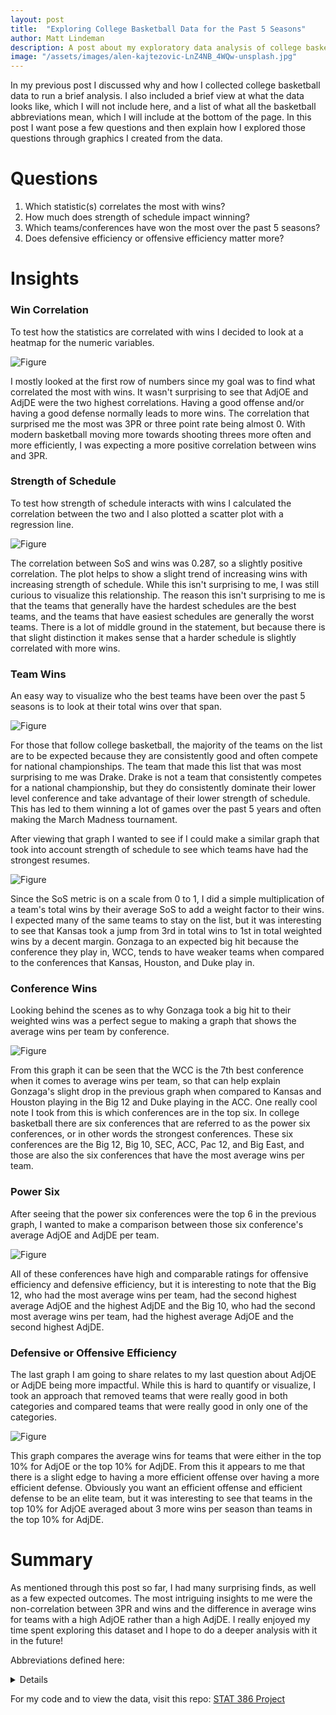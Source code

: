 ```yaml
---
layout: post
title:  "Exploring College Basketball Data for the Past 5 Seasons"
author: Matt Lindeman
description: A post about my exploratory data analysis of college basketball analytical data
image: "/assets/images/alen-kajtezovic-LnZ4NB_4WQw-unsplash.jpg"
---
```


In my previous post I discussed why and how I collected college basketball data to run a brief analysis. I also included a brief view at what the data looks like, which I will not include here, and a list of what all the basketball abbreviations mean, which I will include at the bottom of the page. In this post I want pose a few questions and then explain how I explored those questions through graphics I created from the data. 

# Questions

1. Which statistic(s) correlates the most with wins?
2. How much does strength of schedule impact winning?
3. Which teams/conferences have won the most over the past 5 seasons?
4. Does defensive efficiency or offensive efficiency matter more?

# Insights

### Win Correlation

To test how the statistics are correlated with wins I decided to look at a heatmap for the numeric variables.

![Figure](/assets/images/WinsHeatmap.jpg)

I mostly looked at the first row of numbers since my goal was to find what correlated the most with wins. It wasn't surprising to see that AdjOE and AdjDE were the two highest correlations. Having a good offense and/or having a good defense normally leads to more wins. The correlation that surprised me the most was 3PR or three point rate being almost 0. With modern basketball moving more towards shooting threes more often and more efficiently, I was expecting a more positive correlation between wins and 3PR.

### Strength of Schedule

To test how strength of schedule interacts with wins I calculated the correlation between the two and I also plotted a scatter plot with a regression line.

![Figure](/assets/images/WinsVSoS.jpg)

The correlation between SoS and wins was 0.287, so a slightly positive correlation. The plot helps to show a slight trend of increasing wins with increasing strength of schedule. While this isn't surprising to me, I was still curious to visualize this relationship. The reason this isn't surprising to me is that the teams that generally have the hardest schedules are the best teams, and the teams that have easiest schedules are generally the worst teams. There is a lot of middle ground in the statement, but because there is that slight distinction it makes sense that a harder schedule is slightly correlated with more wins. 

### Team Wins

An easy way to visualize who the best teams have been over the past 5 seasons is to look at their total wins over that span.

![Figure](/assets/images/TopWins.jpg)

For those that follow college basketball, the majority of the teams on the list are to be expected because they are consistently good and often compete for national championships. The team that made this list that was most surprising to me was Drake. Drake is not a team that consistently competes for a national championship, but they do consistently dominate their lower level conference and take advantage of their lower strength of schedule. This has led to them winning a lot of games over the past 5 years and often making the March Madness tournament.

After viewing that graph I wanted to see if I could make a similar graph that took into account strength of schedule to see which teams have had the strongest resumes.

![Figure](/assets/images/WeightedWins.jpg)

Since the SoS metric is on a scale from 0 to 1, I did a simple multiplication of a team's total wins by their average SoS to add a weight factor to their wins. I expected many of the same teams to stay on the list, but it was interesting to see that Kansas took a jump from 3rd in total wins to 1st in total weighted wins by a decent margin. Gonzaga to an expected big hit because the conference they play in, WCC, tends to have weaker teams when compared to the conferences that Kansas, Houston, and Duke play in. 

### Conference Wins

Looking behind the scenes as to why Gonzaga took a big hit to their weighted wins was a perfect segue to making a graph that shows the average wins per team by conference.

![Figure](/assets/images/WinByConf.jpg)

From this graph it can be seen that the WCC is the 7th best conference when it comes to average wins per team, so that can help explain Gonzaga's slight drop in the previous graph when compared to Kansas and Houston playing in the Big 12 and Duke playing in the ACC. One really cool note I took from this is which conferences are in the top six. In college basketball there are six conferences that are referred to as the power six conferences, or in other words the strongest conferences. These six conferences are the Big 12, Big 10, SEC, ACC, Pac 12, and Big East, and those are also the six conferences that have the most average wins per team. 

### Power Six

After seeing that the power six conferences were the top 6 in the previous graph, I wanted to make a comparison between those six conference's average AdjOE and AdjDE per team.

![Figure](/assets/images/EfficiencyConf.jpg)

All of these conferences have high and comparable ratings for offensive efficiency and defensive efficiency, but it is interesting to note that the Big 12, who had the most average wins per team, had the second highest average AdjOE and the highest AdjDE and the Big 10, who had the second most average wins per team, had the highest average AdjOE and the second highest AdjDE. 

### Defensive or Offensive Efficiency

The last graph I am going to share relates to my last question about AdjOE or AdjDE being more impactful. While this is hard to quantify or visualize, I took an approach that removed teams that were really good in both categories and compared teams that were really good in only one of the categories.

![Figure](/assets/images/EfficiencyComp.jpg)

This graph compares the average wins for teams that were either in the top 10% for AdjOE or the top 10% for AdjDE. From this it appears to me that there is a slight edge to having a more efficient offense over having a more efficient defense. Obviously you want an efficient offense and efficient defense to be an elite team, but it was interesting to see that teams in the top 10% for AdjOE averaged about 3 more wins per season than teams in the top 10% for AdjDE.

# Summary

As mentioned through this post so far, I had many surprising finds, as well as a few expected outcomes. The most intriguing insights to me were the non-correlation between 3PR and wins and the difference in average wins for teams with a high AdjOE rather than a high AdjDE. I really enjoyed my time spent exploring this dataset and I hope to do a deeper analysis with it in the future!

Abbreviations defined here:
<details>

### Terms Defined

- Rk: Rank on the Barthag Scale
- Team: College Basketball Team
- Conf: College Basketball Conference
- G: Amount of Games Played
- Wins: Total Regular Season Wins
- Losses: Total Regular Season Losses
- AdjOE: Adjusted Offensive Efficiency (Points scored per 100 possessions, adjusted for opponent)
- AdjDE: Adjusted Defensive Efficiency (Points allowed per 100 possessions, adjusted for opponent)
- Barthag: Power Rating (Chance of beating average D-1 team)
- EFG%: Effective Field Goal Percentage (Adjusts field goal percentage to account for three's being worth more)
- EFGD%: Defensive Effective Field Goal Percentage
- TOR: Turnover Rate (Percent of offensive possessions that result in a turnover)
- TORD: Defensive Turnover Rate (Percent of defensive possessions that result in a turnover)
- ORB: Offensive Rebound Percentage (Percent of available offensive rebounds grabbed)
- DRB: Offensive Rebound Allowed Percentage (Percent of available offensive rebounds grabbed by opposition)
- FTR: Free Throw Rate (Ratio of free throw attempts to field goal attempts)
- FTRD: Defensive Free Throw Rate (Opponent ratio of free throw attempts to field goal attempts)
- 2P%: Two Point Percentage (Percent of two point shots attempted that went in)
- 2P%D: Defensive Two Point Percentage (Percent of two point shots allowed that went in)
- 3P%: Three Point Percentage (Percent of three point shots attempted that went in)
- 3P%D: Defensive Three Point Percentage (Percent of three point shots allowed that went in)
- 3PR: Three Point Rate (Ratio of three point attempts to two point attempts)
- 3PRD: Defensive Three Point Rate (Opponent ratio of three point attempts to two point attempts)
- Season: Year of Data
- Elite: Percentage of games an elite team would project to lose against this schedule
- SoS: Strength of Schedule (Average of opponent Barthags)

</details>

For my code and to view the data, visit this repo: [STAT 386 Project](https://github.com/MattLindeman/STAT386-Project)
